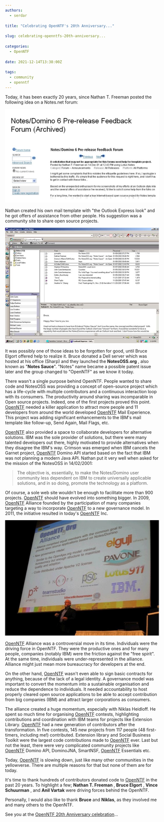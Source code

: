 ```yaml
---
authors:
  - serdar

title: "Celebrating OpenNTF's 20th Anniversary..."

slug: celebrating-openntfs-20th-anniversary...

categories:
  - OpenNTF

date: 2021-12-14T13:38:00Z

tags:
  - community
  - openntf
---
```


Today, it has been exactly 20 years, since Nathan T. Freeman posted the following idea on a Notes.net forum:
<!-- more -->
![Image:Celebrating OpenNTF’s 20th Anniversary...](../../images/imported/celebrating-openntfs-20th-anniversary-M2.jpeg)

Nathan created his own mail template with "the Outlook Express look" and he got offers of assistance from other people. His suggestion was a community site to share open source projects.

![Image:Celebrating OpenNTF’s 20th Anniversary...](../../images/imported/celebrating-openntfs-20th-anniversary-M3.jpeg)

It was possibly one of those ideas to be forgotten for good, until Bruce Elgort offered help to realize it. Bruce donated a Dell server which was hosted at his office (Sharp) and they launched the **NotesOSS.org** , also known as "**Notes Sauce**". "Notes" name became a possible patent issue later and the group changed to "OpenNTF" as we know it today.

There wasn't a single purpose behind OpenNTF. People wanted to share code and NotesOSS was providing a concept of open-source project which has a life-cycle with multiple contributors and a continuous interaction loop with its consumers. The productivity around sharing was incomparable in Open source projects. Indeed, one of the first projects proved this point. [OpenNTF](http://www.openntf.org "OpenNTF") needed a killer application to attract more people and 11 developers from around the world developed [OpenNTF](http://www.openntf.org "OpenNTF") Mail Experience. This project was adding significant enhancements to the IBM's mail template like follow-up, Send Again, Mail Flags, etc.

[OpenNTF](http://www.openntf.org "OpenNTF") also provided a space to collaborate developers for alternative solutions. IBM was the sole provider of solutions, but there were many talented developers out there, highly motivated to provide alternatives when they disagree the IBM's way. Crimson was emerged when IBM cancels the Garnet project, [OpenNTF](http://www.openntf.org "OpenNTF") Domino API started based on the fact that IBM was not planning a modern Java API. Nathan put it very well when asked for the mission of the NotesOSS in 14/02/2001:

> The objective is, essentially, to make the Notes/Domino user community less dependent on IBM to create universally applicable solutions, and in so doing, promote the technology as a platform.

Of course, a sole web site wouldn't be enough to facilitate more than 900 projects. [OpenNTF](http://www.openntf.org "OpenNTF") should have evolved into something bigger. In 2009, [OpenNTF](http://www.openntf.org "OpenNTF") Alliance founded by the participation of many companies targeting a way to incorporate [OpenNTF](http://www.openntf.org "OpenNTF") to a new governance model. In 2011, the initiative resulted in today's [OpenNTF](http://www.openntf.org "OpenNTF") Inc.

![Image:Celebrating OpenNTF’s 20th Anniversary...](../../images/imported/celebrating-openntfs-20th-anniversary-M4.jpeg)

[OpenNTF](http://www.openntf.org "OpenNTF") Alliance was a controversial move in its time. Individuals were the driving force in OpenNTF. They were the productive ones and for many people, companies (notably IBM) were the friction against the "free spirit". At the same time, individuals were under-represented in the alliance. Alliance might just mean more bureaucracy for developers at the end.

On the other hand, [OpenNTF](http://www.openntf.org "OpenNTF") wasn't even able to sign basic contracts for anything, because of the lack of a legal identity. A governance model was important to convert the momentum into a sustainable organisation and reduce the dependence to individuals. It needed accountability to host properly cleared open source applications to be able to accept contribution from big companies (IBM) and attract larger corporations as consumers.

The alliance created a huge momentum, especially with Niklas Heidloff. He spent so much time for organising [OpenNTF](http://www.openntf.org "OpenNTF") contests, highlighting contributions and coordination with IBM teams for projects like Extension Library. [OpenNTF](http://www.openntf.org "OpenNTF") had a new generation of contributors after the transformation. In five contests, 145 new projects from 117 people (48 first-timers, including me!) contributed. Extension library and Social Business Toolkit were the largest code contributions made to [OpenNTF](http://www.openntf.org "OpenNTF") ever. Last but not the least, there were very complicated community projects like [OpenNTF](http://www.openntf.org "OpenNTF") Domino API, DominoJNA, SmartNSF, [OpenNTF](http://www.openntf.org "OpenNTF") Essentials etc.

Today, [OpenNTF](http://www.openntf.org "OpenNTF") is slowing down, just like many other communities in the yellowverse. There are multiple reasons for that but none of them are for today.

It's time to thank hundreds of contributors donated code to [OpenNTF](http://www.openntf.org "OpenNTF") in the past 20 years. To highlight a few; **Nathan T. Freeman** , **Bruce Elgort** , **Vince Schuurman** , and **Anil Vartak** were driving forces behind the OpenNTF.

Personally, I would also like to thank **Bruce** and **Niklas**, as they involved me and many others to the OpenNTF.

See you at the [OpenNTF 20th Anniversary celebration](https://www.openntf.org/main.nsf/blog.xsp?permaLink=GACS-C8SMKW)...
